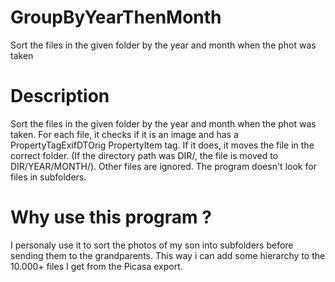 GroupByYearThenMonth
====================

Sort the files in the given folder by the year and month when the phot was taken

Description
===========

Sort the files in the given folder by the year and month when the phot was taken.
For each file, it checks if it is an image and has a PropertyTagExifDTOrig PropertyItem tag.
If it does, it moves the file in the correct folder.
(If the directory path was DIR/, the file is moved to DIR/YEAR/MONTH/).
Other files are ignored.
The program doesn't look for files in subfolders.

Why use this program ?
======================

I personaly use it to sort the photos of my son into subfolders before sending them to the grandparents. 
This way i can add some hierarchy to the 10.000+ files I get from the Picasa export.
